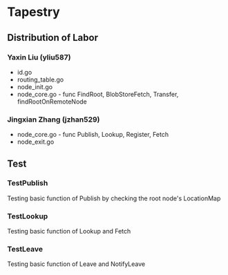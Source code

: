 # Tapestry
## Distribution of Labor
### Yaxin Liu (yliu587)
* id.go
* routing_table.go
* node_init.go
* node_core.go - func FindRoot, BlobStoreFetch, Transfer, findRootOnRemoteNode

### Jingxian Zhang (jzhan529)
* node_core.go - func Publish, Lookup, Register, Fetch
* node_exit.go

## Test
### TestPublish
Testing basic function of Publish by checking the root node's LocationMap

### TestLookup
Testing basic function of Lookup and Fetch

### TestLeave
Testing basic function of Leave and NotifyLeave

